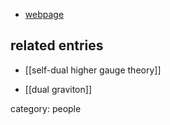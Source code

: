 
* [webpage](http://dept.phys.univ-tours.fr/147-bekaert)

## related entries

* [[self-dual higher gauge theory]]

* [[dual graviton]]

category: people

